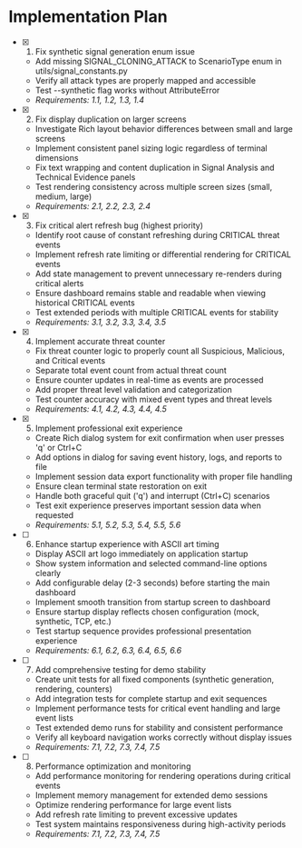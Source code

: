 # Implementation Plan

- [x] 1. Fix synthetic signal generation enum issue

  - Add missing SIGNAL_CLONING_ATTACK to ScenarioType enum in utils/signal_constants.py
  - Verify all attack types are properly mapped and accessible
  - Test --synthetic flag works without AttributeError
  - _Requirements: 1.1, 1.2, 1.3, 1.4_

- [x] 2. Fix display duplication on larger screens

  - Investigate Rich layout behavior differences between small and large screens
  - Implement consistent panel sizing logic regardless of terminal dimensions
  - Fix text wrapping and content duplication in Signal Analysis and Technical Evidence panels
  - Test rendering consistency across multiple screen sizes (small, medium, large)
  - _Requirements: 2.1, 2.2, 2.3, 2.4_

- [x] 3. Fix critical alert refresh bug (highest priority)

  - Identify root cause of constant refreshing during CRITICAL threat events
  - Implement refresh rate limiting or differential rendering for CRITICAL events
  - Add state management to prevent unnecessary re-renders during critical alerts
  - Ensure dashboard remains stable and readable when viewing historical CRITICAL events
  - Test extended periods with multiple CRITICAL events for stability
  - _Requirements: 3.1, 3.2, 3.3, 3.4, 3.5_

- [x] 4. Implement accurate threat counter

  - Fix threat counter logic to properly count all Suspicious, Malicious, and Critical events
  - Separate total event count from actual threat count
  - Ensure counter updates in real-time as events are processed
  - Add proper threat level validation and categorization
  - Test counter accuracy with mixed event types and threat levels
  - _Requirements: 4.1, 4.2, 4.3, 4.4, 4.5_

- [x] 5. Implement professional exit experience

  - Create Rich dialog system for exit confirmation when user presses 'q' or Ctrl+C
  - Add options in dialog for saving event history, logs, and reports to file
  - Implement session data export functionality with proper file handling
  - Ensure clean terminal state restoration on exit
  - Handle both graceful quit ('q') and interrupt (Ctrl+C) scenarios
  - Test exit experience preserves important session data when requested
  - _Requirements: 5.1, 5.2, 5.3, 5.4, 5.5, 5.6_

- [ ] 6. Enhance startup experience with ASCII art timing

  - Display ASCII art logo immediately on application startup
  - Show system information and selected command-line options clearly
  - Add configurable delay (2-3 seconds) before starting the main dashboard
  - Implement smooth transition from startup screen to dashboard
  - Ensure startup display reflects chosen configuration (mock, synthetic, TCP, etc.)
  - Test startup sequence provides professional presentation experience
  - _Requirements: 6.1, 6.2, 6.3, 6.4, 6.5, 6.6_

- [ ] 7. Add comprehensive testing for demo stability

  - Create unit tests for all fixed components (synthetic generation, rendering, counters)
  - Add integration tests for complete startup and exit sequences
  - Implement performance tests for critical event handling and large event lists
  - Test extended demo runs for stability and consistent performance
  - Verify all keyboard navigation works correctly without display issues
  - _Requirements: 7.1, 7.2, 7.3, 7.4, 7.5_

- [ ] 8. Performance optimization and monitoring
  - Add performance monitoring for rendering operations during critical events
  - Implement memory management for extended demo sessions
  - Optimize rendering performance for large event lists
  - Add refresh rate limiting to prevent excessive updates
  - Test system maintains responsiveness during high-activity periods
  - _Requirements: 7.1, 7.2, 7.3, 7.4, 7.5_

